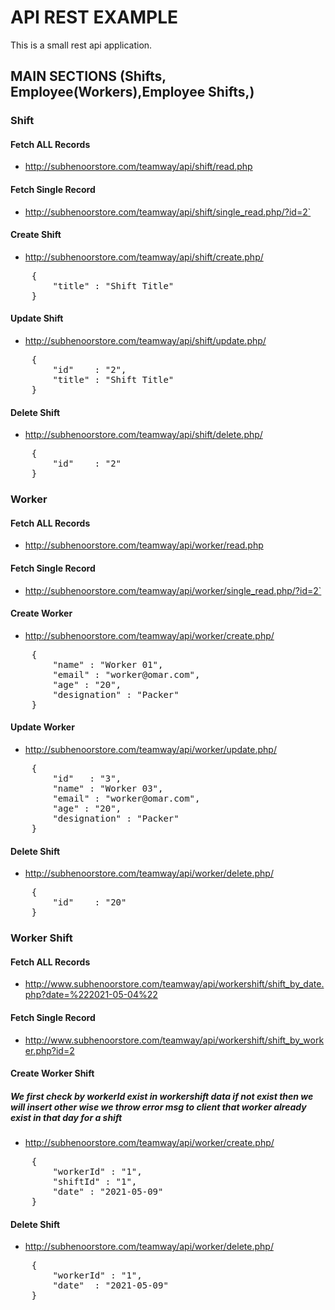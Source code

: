 # API REST EXAMPLE
This is a small rest api application. 

## MAIN SECTIONS (Shifts, Employee(Workers),Employee Shifts,)


### Shift
#### Fetch ALL Records
*	http://subhenoorstore.com/teamway/api/shift/read.php 

#### Fetch Single Record
*	http://subhenoorstore.com/teamway/api/shift/single_read.php/?id=2` 

#### Create Shift
*	http://subhenoorstore.com/teamway/api/shift/create.php/
<pre>
	{
	    "title" : "Shift Title"
	}
</pre>

#### Update Shift
*	http://subhenoorstore.com/teamway/api/shift/update.php/
<pre>
	{
	    "id"	: "2",
	    "title" : "Shift Title"
	}
</pre>

#### Delete Shift
*	http://subhenoorstore.com/teamway/api/shift/delete.php/
<pre>
	{
	    "id"	: "2"
	}
</pre>

### Worker
#### Fetch ALL Records
*	http://subhenoorstore.com/teamway/api/worker/read.php 

#### Fetch Single Record
*	http://subhenoorstore.com/teamway/api/worker/single_read.php/?id=2` 

#### Create Worker
*	http://subhenoorstore.com/teamway/api/worker/create.php/
<pre>
	{
	    "name" : "Worker 01",
	    "email" : "worker@omar.com",
	    "age" : "20",
	    "designation" : "Packer"
	}
</pre>

#### Update Worker
*	http://subhenoorstore.com/teamway/api/worker/update.php/
<pre>
	{
	    "id"   : "3",
	    "name" : "Worker 03",
	    "email" : "worker@omar.com",
	    "age" : "20",
	    "designation" : "Packer"
	}
</pre>

#### Delete Shift
*	http://subhenoorstore.com/teamway/api/worker/delete.php/
<pre>
	{
	    "id"	: "20"
	}
</pre>
### Worker Shift
#### Fetch ALL Records
*	http://www.subhenoorstore.com/teamway/api/workershift/shift_by_date.php?date=%222021-05-04%22

#### Fetch Single Record
*	http://www.subhenoorstore.com/teamway/api/workershift/shift_by_worker.php?id=2

#### Create Worker Shift

##### We first check by workerId exist in workershift data if not exist then we will insert other wise we throw error msg to client that worker already exist in that day for a shift
*	http://subhenoorstore.com/teamway/api/worker/create.php/
<pre>
	{
	    "workerId" : "1",
		"shiftId" : "1",
	    "date" : "2021-05-09"
	}
</pre>

#### Delete Shift
*	http://subhenoorstore.com/teamway/api/worker/delete.php/
<pre>
	{
	    "workerId" : "1",
	    "date"	: "2021-05-09"
	}
</pre>